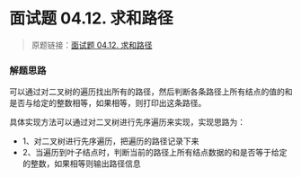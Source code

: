 # 面试题 04.12. 求和路径

> 原题链接：[面试题 04.12. 求和路径](https://leetcode-cn.com/problems/paths-with-sum-lcci)
### 解题思路
可以通过对二叉树的遍历找出所有的路径，然后判断各条路径上所有结点的值的和是否与给定的整数相等，如果相等，则打印出这条路径。

具体实现方法可以通过对二叉树进行先序遍历来实现，实现思路为：
* 1、对二叉树进行先序遍历，把遍历的路径记录下来
* 2、当遍历到叶子结点时，判断当前的路径上所有结点数据的和是否等于给定的整数，如果相等则输出路径信息